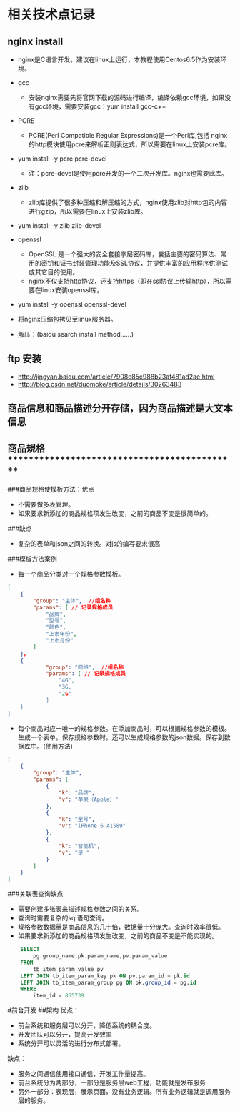 # 相关技术点记录

## nginx install

* nginx是C语言开发，建议在linux上运行，本教程使用Centos6.5作为安装环境。
* gcc
  - 安装nginx需要先将官网下载的源码进行编译，编译依赖gcc环境，如果没有gcc环境，需要安装gcc：yum install gcc-c++ 
* PCRE
  - PCRE(Perl Compatible Regular Expressions)是一个Perl库,包括 nginx的http模块使用pcre来解析正则表达式，所以需要在linux上安装pcre库。
* yum install -y pcre pcre-devel
  - 注：pcre-devel是使用pcre开发的一个二次开发库。nginx也需要此库。
* zlib
   - zlib库提供了很多种压缩和解压缩的方式，nginx使用zlib对http包的内容进行gzip，所以需要在linux上安装zlib库。
* yum install -y zlib zlib-devel
* openssl
   - OpenSSL 是一个强大的安全套接字层密码库，囊括主要的密码算法、常用的密钥和证书封装管理功能及SSL协议，并提供丰富的应用程序供测试或其它目的使用。
   - nginx不仅支持http协议，还支持https（即在ssl协议上传输http），所以需要在linux安装openssl库。
* yum install -y openssl openssl-devel

* 将nginx压缩包拷贝至linux服务器。
* 解压：(baidu search install method......)

## ftp 安装　

* http://jingyan.baidu.com/article/7908e85c988b23af481ad2ae.html
* http://blog.csdn.net/duomoke/article/details/30263483

## 商品信息和商品描述分开存储，因为商品描述是大文本信息

## 商品規格********************************************

###商品规格使模板方法：优点
* 不需要做多表管理。
* 如果要求新添加的商品规格项发生改变，之前的商品不变是很简单的。

###缺点
* 复杂的表单和json之间的转换。对js的编写要求很高

###模板方法案例
* 每一个商品分类对一个规格参数模板。

```json
[
    {
        "group": "主体",  //组名称
        "params": [ // 记录规格成员
            "品牌",
            "型号",
            "颜色",
            "上市年份",
            "上市月份"
        ]
    }，
    {
            "group": "网络",  //组名称
            "params": [ // 记录规格成员
                "4G",
                "3G,
                "2G"
            ]
    }
]
```
* 每个商品对应一唯一的规格参数。在添加商品时，可以根据规格参数的模板。生成一个表单。保存规格参数时。还可以生成规格参数的json数据。保存到数据库中。(使用方法)

```json
[
    {
        "group": "主体",
        "params": [
            {
                "k": "品牌",
                "v": "苹果（Apple）"
            },
            {
                "k": "型号",
                "v": "iPhone 6 A1589"
            },
            {
                "k": "智能机",
                "v": "是 "
            }
        ]
    }
]
```

###关联表查询缺点
* 需要创建多张表来描述规格参数之间的关系。
* 查询时需要复杂的sql语句查询。
* 规格参数数据量是商品信息的几十倍，数据量十分庞大。查询时效率很低。
* 如果要求新添加的商品规格项发生改变，之前的商品不变是不能实现的。

```sql
    SELECT
        pg.group_name,pk.param_name,pv.param_value
    FROM
        tb_item_param_value pv
    LEFT JOIN tb_item_param_key pk ON pv.param_id = pk.id
    LEFT JOIN tb_item_param_group pg ON pk.group_id = pg.id
    WHERE
        item_id = 855739
```

#前台开发
##架构
优点：
* 前台系统和服务层可以分开，降低系统的耦合度。
* 开发团队可以分开，提高开发效率
* 系统分开可以灵活的进行分布式部署。

缺点：
* 服务之间通信使用接口通信，开发工作量提高。
* 前台系统分为两部分，一部分是服务层web工程，功能就是发布服务
* 另外一部分：表现层，展示页面，没有业务逻辑。所有业务逻辑就是调用服务层的服务。


